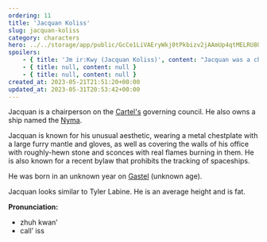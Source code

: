 ```yaml
---
ordering: 11
title: 'Jacquan Koliss'
slug: jacquan-koliss
category: characters
hero: ../../storage/app/public/GcCe1LiVAEryWkj0tPkbizv2jAAmUp4qtMELRU8Q.jpg
spoilers:
    - { title: 'Jm ir:Kwy (Jacquan Koliss)', content: "Jacquan was a chairperson on the [Cartel's](/category/organizations/cartel) governing council. He also owned a ship named the [Nyma](/category/spaceships/nyma). He was known for his unusual aesthetic, wearing a metal chestplate with a large furry mantle and gloves, as well as covering the walls of his office with roughly-hewn stone and sconces with real flames burning in them.\r\n\r\nShortly before the governing council voted about how to handle the [Gaian](/category/organizations/visitors) threat, Jacquan was unmasked as a Gaian operative, working [Kemba Tiran](/category/characters/bluebell) to entrap smugglers as part of the takeover plot. He fled [Malecht](/category/planets-cities/malecht) to the [Askabot](/category/spaceships/askabot), where his real name was revealed to be Jm ir:Kwy.\r\n\r\nHe was born in an unknown year on [Gastel](/category/planets-cities/gastel), and died in 4,098 A.D. (unknown age), murdered by [Md vm:Gnml](/category/characters/ganmel) aboard the Askabot in [Cratton](/category/planets-cities/cratton) space.\r\n\r\nJacquan looked similar to Tyler Labine. He was an average height and was fat (though, after healing a grievous wound with [dielsis](/category/tech-futurism/dielsis), he was noticeably thinner).\r\n\r\n**Pronunciation:**\r\n- zhuh kwan’\r\n- call’ iss\r\n\r\nGaian name\r\n- jam\r\n- ear \\[nasal dental click\\]\r\n- kwai" }
    - { title: null, content: null }
    - { title: null, content: null }
created_at: 2023-05-21T21:51:20+00:00
updated_at: 2023-05-31T20:53:42+00:00
---
```

Jacquan is a chairperson on the [Cartel's](/category/organizations/cartel) governing council. He also owns a ship named the [Nyma](/category/spaceships/nyma).

Jacquan is known for his unusual aesthetic, wearing a metal chestplate with a large furry mantle and gloves, as well as covering the walls of his office with roughly-hewn stone and sconces with real flames burning in them. He is also known for a recent bylaw that prohibits the tracking of spaceships.

He was born in an unknown year on [Gastel](/category/planets-cities/gastel) (unknown age).

Jacquan looks similar to Tyler Labine. He is an average height and is fat.

**Pronunciation:**
- zhuh kwan’
- call’ iss